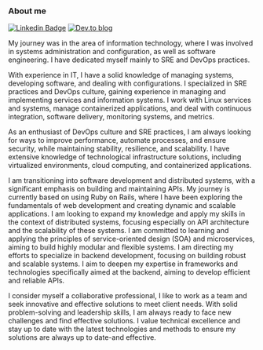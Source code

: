 ### About me
[![Linkedin Badge](https://img.shields.io/badge/-LinkedIn-blue?style=flat-square&logo=Linkedin&logoColor=white&link=https://www.linkedin.com/in/fabianosantosflorentino/)](https://www.linkedin.com/in/fabianosantosflorentino/)
[![Dev.to blog](https://img.shields.io/badge/dev.to-0A0A0A?style=for-the-badge&logo=dev.to&logoColor=white&link=https://dev.to/fabianoflorentino)](https://dev.to/fabianoflorentino)
<!--
**fabianoflorentino/fabianoflorentino** is a ✨ _special_ ✨ repository because its `README.md` (this file) appears on your GitHub profile.

Here are some ideas to get you started:

- 🔭 I’m currently working on ...
- 🌱 I’m currently learning ...
- 👯 I’m looking to collaborate on ...
- 🤔 I’m looking for help with ...
- 💬 Ask me about ...
- 📫 How to reach me: ...
- 😄 Pronouns: ...
- ⚡ Fun fact: ...
-->
My journey was in the area of information technology, where I was involved in systems administration and configuration, as well as software engineering. I have dedicated myself mainly to SRE and DevOps practices.

With experience in IT, I have a solid knowledge of managing systems, developing software, and dealing with configurations. I specialized in SRE practices and DevOps culture, gaining experience in managing and implementing services and information systems. I work with Linux services and systems, manage containerized applications, and deal with continuous integration, software delivery, monitoring systems, and metrics.

As an enthusiast of DevOps culture and SRE practices, I am always looking for ways to improve performance, automate processes, and ensure security, while maintaining stability, resilience, and scalability. I have extensive knowledge of technological infrastructure solutions, including virtualized environments, cloud computing, and containerized applications.

I am transitioning into software development and distributed systems, with a significant emphasis on building and maintaining APIs. My journey is currently based on using Ruby on Rails, where I have been exploring the fundamentals of web development and creating dynamic and scalable applications. I am looking to expand my knowledge and apply my skills in the context of distributed systems, focusing especially on API architecture and the scalability of these systems. I am committed to learning and applying the principles of service-oriented design (SOA) and microservices, aiming to build highly modular and flexible systems. I am directing my efforts to specialize in backend development, focusing on building robust and scalable systems. I aim to deepen my expertise in frameworks and technologies specifically aimed at the backend, aiming to develop efficient and reliable APIs.

I consider myself a collaborative professional, I like to work as a team and seek innovative and effective solutions to meet client needs. With solid problem-solving and leadership skills, I am always ready to face new challenges and find effective solutions. I value technical excellence and stay up to date with the latest technologies and methods to ensure my solutions are always up to date-and effective.
